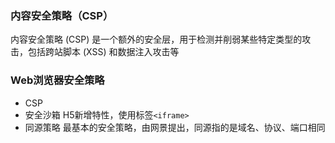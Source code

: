 ### 内容安全策略（CSP）
内容安全策略   (CSP) 是一个额外的安全层，用于检测并削弱某些特定类型的攻击，包括跨站脚本 (XSS) 和数据注入攻击等

### Web浏览器安全策略
* CSP
* 安全沙箱 H5新增特性，使用标签``<iframe>``
* 同源策略 最基本的安全策略，由网景提出，同源指的是域名、协议、端口相同


